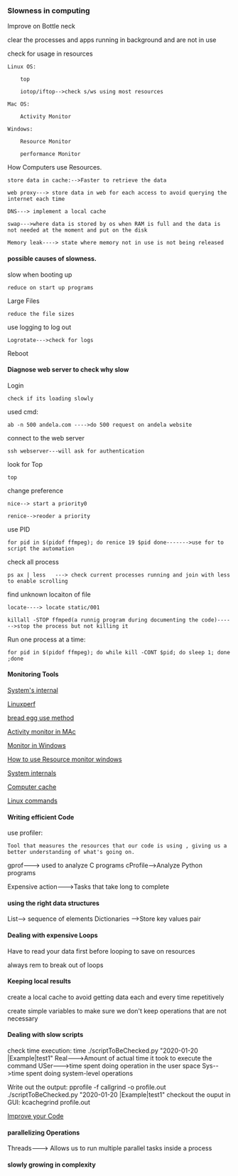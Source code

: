### Slowness in computing

Improve on Bottle neck

clear the processes and apps running in background and are not in use

check for usage in resources

    Linux OS:

        top

        iotop/iftop-->check s/ws using most resources

    Mac OS:

        Activity Monitor

    Windows:

        Resource Monitor

        performance Monitor

How Computers use Resources.

    store data in cache:-->Faster to retrieve the data

    web proxy---> store data in web for each access to avoid querying the internet each time

    DNS---> implement a local cache

    swap--->where data is stored by os when RAM is full and the data is not needed at the moment and put on the disk

    Memory leak----> state where memory not in use is not being released

#### possible causes of slowness.

slow when booting up

    reduce on start up programs

Large Files

    reduce the file sizes

use logging to log out

    Logrotate--->check for logs

Reboot


#### Diagnose web server to check why slow

Login

    check if its loading slowly

used cmd:

    ab -n 500 andela.com ---->do 500 request on andela website
    
connect to the web server

    ssh webserver---will ask for authentication

look for Top

    top

change preference

    nice--> start a priority0

    renice-->reoder a priority

use PID

    for pid in $(pidof ffmpeg); do renice 19 $pid done------->use for to script the automation


check all process

    ps ax | less   ---> check current processes running and join with less to enable scrolling
    
find unknown locaiton of file

    locate----> locate static/001

    killall -STOP ffmped(a runnig program during documenting the code)------>stop the process but not killing it

Run one process at a time:

    for pid in $(pidof ffmpeg); do while kill -CONT $pid; do sleep 1; done ;done

#### Monitoring Tools

[System's internal](https://docs.microsoft.com/en-us/sysinternals/downloads/procmon)

[Linuxperf](http://www.brendangregg.com/linuxperf.html)

[bread egg use method](http://brendangregg.com/usemethod.html)

[Activity monitor in MAc](https://support.apple.com/en-us/HT201464)

[Monitor in Windows](https://www.windowscentral.com/how-use-performance-monitor-windows-10)

[How to use Resource monitor windows](https://www.digitalcitizen.life/how-use-resource-monitor-windows-7)

[System internals](https://docs.microsoft.com/en-us/sysinternals/downloads/process-explorer)

[Computer cache](https://en.wikipedia.org/wiki/Cache_(computing))

[Linux commands](https://www.reddit.com/r/linux/comments/d7hx2c/why_nice_levels_are_a_placebo_and_have_been_for_a/)


#### Writing efficient Code

use profiler:

    Tool that measures the resources that our code is using , giving us a better understanding of what's going on.

gprof---> used to analyze C programs
cProfile-->Analyze Python programs

Expensive action--->Tasks that take long to complete

#### using the right data structures
List--> sequence of elements
Dictionaries -->Store key values pair


#### Dealing with expensive Loops

Have to read your data first before looping to save on resources

always rem to break out of loops

#### Keeping local results

create a local cache to avoid getting data each and every time repetitively

create simple variables to make sure we don't keep operations that are not necessary

#### Dealing with slow scripts
check time execution:
    time ./scriptToBeChecked.py  "2020-01-20 |Example|test1"
    Real--->Amount of actual time it took to execute the command
    USer--->time spent doing operation in the user space
    Sys-->time spent doing system-level operations

Write out the output:
    pprofile -f callgrind -o profile.out ./scriptToBeChecked.py  "2020-01-20 |Example|test1"
checkout the ouput in GUI:
    kcachegrind profile.out

[Improve your Code](https://en.wikipedia.org/wiki/Profiling_(computer_programming))


#### parallelizing Operations

Threads---> Allows us to run multiple parallel tasks inside a process

#### slowly growing in complexity
